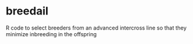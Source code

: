 breedail
========

R code to select breeders from an advanced intercross line so that they minimize inbreeding in the offspring
